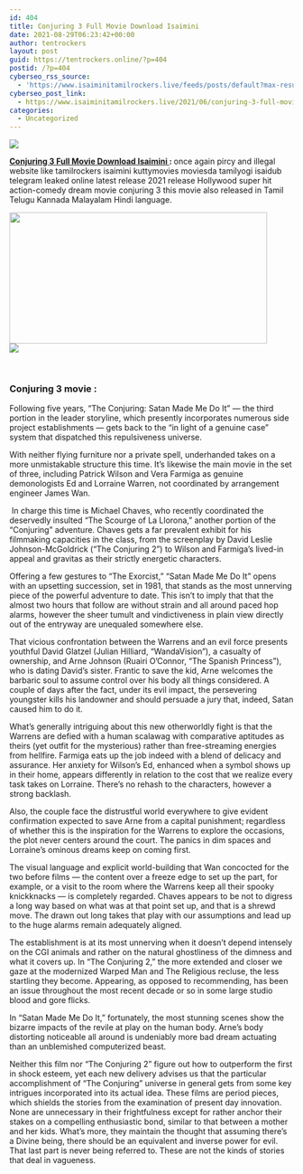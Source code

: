 ```yaml
---
id: 404
title: Conjuring 3 Full Movie Download Isaimini
date: 2021-08-29T06:23:42+00:00
author: tentrockers
layout: post
guid: https://tentrockers.online/?p=404
postid: /?p=404
cyberseo_rss_source:
  - 'https://www.isaiminitamilrockers.live/feeds/posts/default?max-results=150&start-index=1'
cyberseo_post_link:
  - https://www.isaiminitamilrockers.live/2021/06/conjuring-3-full-movie-download-isaimini.html
categories:
  - Uncategorized
---
```

<div class="media_block">
  <img src="https://1.bp.blogspot.com/-Wfbim8WNccE/YMIQ0cHWMLI/AAAAAAAAA14/e9SNMLSDviAbs9GGNKhfQr6EHX8aRZKdACLcBGAsYHQ/s72-w457-h232-c/3-16-780x470.jpg" class="media_thumbnail" />
</div>

<meta content="Conjuring 3 Full Movie Download Isaimini :&nbsp; once again pircy and illegal website like tamilrockers isaimini kuttymovies moviesda tamilyogi i..." name="twitter:description" />

  


<center>
</center>

**<a href="https://www.tamilrockers.co.nz/conjuring-3-full-movie-download-isaimini/" target="_blank" rel="noopener">Conjuring 3 Full Movie Download Isaimini </a>:&nbsp;**<span face="&quot;Open Sans&quot;, arial, helvetica, sans-serif">once again pircy and illegal website like tamilrockers isaimini kuttymovies moviesda tamilyogi isaidub telegram leaked online latest release 2021 release Hollywood super hit action-comedy dream movie conjuring 3 this movie also released in Tamil Telugu Kannada Malayalam Hindi language.</span>

<div class="separator">
  <a href="https://1.bp.blogspot.com/-Wfbim8WNccE/YMIQ0cHWMLI/AAAAAAAAA14/e9SNMLSDviAbs9GGNKhfQr6EHX8aRZKdACLcBGAsYHQ/s780/3-16-780x470.jpg"><img loading="lazy" border="0" data-original-height="470" data-original-width="780" height="232" src="https://1.bp.blogspot.com/-Wfbim8WNccE/YMIQ0cHWMLI/AAAAAAAAA14/e9SNMLSDviAbs9GGNKhfQr6EHX8aRZKdACLcBGAsYHQ/w457-h232/3-16-780x470.jpg" width="457" /></a>
</div>



<div class="separator">
  <a href="https://www.tamilrockers.co.nz/conjuring-3-full-movie-download-isaimini/" target="_blank" rel="noopener"><img border="0" data-original-height="250" data-original-width="300" src="https://1.bp.blogspot.com/-ETUBDa9pprE/YMIRFkvJcUI/AAAAAAAAA2A/YHwj1v_cJc4QhPi-oKJnx71ZZ94yCtdowCLcBGAsYHQ/s0/%2527.png" /></a>
</div>

<span face="&quot;Open Sans&quot;, arial, helvetica, sans-serif"><br /></span>

### **Conjuring 3 movie :**

Following five years, “The Conjuring: Satan Made Me Do It” — the third portion in the leader storyline, which presently incorporates numerous side project establishments — gets back to the “in light of a genuine case” system that dispatched this repulsiveness universe.

With neither flying furniture nor a private spell, underhanded takes on a more unmistakable structure this time. It’s likewise the main movie in the set of three, including Patrick Wilson and Vera Farmiga as genuine demonologists Ed and Lorraine Warren, not coordinated by arrangement engineer James Wan.

&nbsp;In charge this time is Michael Chaves, who recently coordinated the deservedly insulted “The Scourge of La Llorona,” another portion of the “Conjuring” adventure. Chaves gets a far prevalent exhibit for his filmmaking capacities in the class, from the screenplay by David Leslie Johnson-McGoldrick (“The Conjuring 2”) to Wilson and Farmiga’s lived-in appeal and gravitas as their strictly energetic characters.

Offering a few gestures to “The Exorcist,” “Satan Made Me Do It” opens with an upsetting succession, set in 1981, that stands as the most unnerving piece of the powerful adventure to date. This isn’t to imply that that the almost two hours that follow are without strain and all around paced hop alarms, however the sheer tumult and vindictiveness in plain view directly out of the entryway are unequaled somewhere else.

That vicious confrontation between the Warrens and an evil force presents youthful David Glatzel (Julian Hilliard, “WandaVision”), a casualty of ownership, and Arne Johnson (Ruairi O’Connor, “The Spanish Princess”), who is dating David’s sister. Frantic to save the kid, Arne welcomes the barbaric soul to assume control over his body all things considered. A couple of days after the fact, under its evil impact, the persevering youngster kills his landowner and should persuade a jury that, indeed, Satan caused him to do it.

What’s generally intriguing about this new otherworldly fight is that the Warrens are defied with a human scalawag with comparative aptitudes as theirs (yet outfit for the mysterious) rather than free-streaming energies from hellfire. Farmiga eats up the job indeed with a blend of delicacy and assurance. Her anxiety for Wilson’s Ed, enhanced when a symbol shows up in their home, appears differently in relation to the cost that we realize every task takes on Lorraine. There’s no rehash to the characters, however a strong backlash.

Also, the couple face the distrustful world everywhere to give evident confirmation expected to save Arne from a capital punishment; regardless of whether this is the inspiration for the Warrens to explore the occasions, the plot never centers around the court. The panics in dim spaces and Lorraine’s ominous dreams keep on coming first.

The visual language and explicit world-building that Wan concocted for the two before films — the content over a freeze edge to set up the part, for example, or a visit to the room where the Warrens keep all their spooky knickknacks — is completely regarded. Chaves appears to be not to digress a long way based on what was at that point set up, and that is a shrewd move. The drawn out long takes that play with our assumptions and lead up to the huge alarms remain adequately aligned.

The establishment is at its most unnerving when it doesn’t depend intensely on the CGI animals and rather on the natural ghostliness of the dimness and what it covers up. In “The Conjuring 2,” the more extended and closer we gaze at the modernized Warped Man and The Religious recluse, the less startling they become. Appearing, as opposed to recommending, has been an issue throughout the most recent decade or so in some large studio blood and gore flicks.

In “Satan Made Me Do It,” fortunately, the most stunning scenes show the bizarre impacts of the revile at play on the human body. Arne’s body distorting noticeable all around is undeniably more bad dream actuating than an unblemished computerized beast.

Neither this film nor “The Conjuring 2” figure out how to outperform the first in shock esteem, yet each new delivery advises us that the particular accomplishment of “The Conjuring” universe in general gets from some key intrigues incorporated into its actual idea. These films are period pieces, which shields the stories from the examination of present day innovation. None are unnecessary in their frightfulness except for rather anchor their stakes on a compelling enthusiastic bond, similar to that between a mother and her kids. What’s more, they maintain the thought that assuming there’s a Divine being, there should be an equivalent and inverse power for evil. That last part is never being referred to. These are not the kinds of stories that deal in vagueness.

<center>
</center>